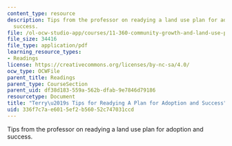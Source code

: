 ```yaml
---
content_type: resource
description: Tips from the professor on readying a land use plan for adoption and
  success.
file: /ol-ocw-studio-app/courses/11-360-community-growth-and-land-use-planning-fall-2010/336f7c7ae6015ef2b56052c747031ccd_MIT11_360F10_terrystips.pdf
file_size: 34416
file_type: application/pdf
learning_resource_types:
- Readings
license: https://creativecommons.org/licenses/by-nc-sa/4.0/
ocw_type: OCWFile
parent_title: Readings
parent_type: CourseSection
parent_uid: df38d183-559a-562b-dfab-9e7846d79186
resourcetype: Document
title: "Terry\u2019s Tips for Readying A Plan for Adoption and Success"
uid: 336f7c7a-e601-5ef2-b560-52c747031ccd
---
```

Tips from the professor on readying a land use plan for adoption and success.